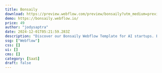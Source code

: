 ```yaml
---
title: Bonsaily
download: https://preview.webflow.com/preview/bonsaily?utm_medium=preview_link&utm_source=designer&utm_content=bonsaily&preview=937f65e095dd2786eed32934314ac114&workflow=preview
demo: https://bonsaily.webflow.io/
price: 49
author: "jodysaptra"
date: 2024-12-01T05:21:59.283Z
description: "Discover our Bonsaily Webflow Template for AI startups. Elevate your online presence and effortlessly showcase Artificial Intelligence SaaS solutions. Unleash your AI startup's potential with our unique page AI website template."
ssg: ["Webflow"]
css: []
ui: []
cms: []
category: [SaaS]
draft: false
---
```

